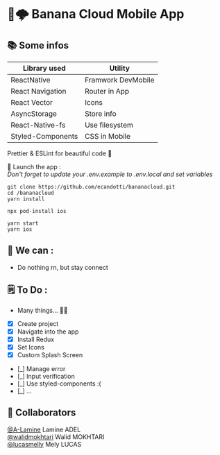 # 🍌🌩 Banana Cloud Mobile App

## 📚 Some infos

| Library used      | Utility            |
| ----------------- | ------------------ |
| ReactNative       | Framwork DevMobile |
| React Navigation  | Router in App      |
| React Vector      | Icons              |
| AsyncStorage      | Store info         |
| React-Native-fs   | Use filesystem     |
| Styled-Components | CSS in Mobile      |

Prettier & ESLint for beautiful code 🥰

📲 Launch the app :  
_Don't forget to update your .env.example to .env.local and set variables_

```
git clone https://github.com/ecandotti/bananacloud.git
cd /bananacloud
yarn install

npx pod-install ios

yarn start
yarn ios
```

## 💪 We can :

-   Do nothing rn, but stay connect

## 🗒 To Do :

-   Many things... 😮‍💨
-   [x] Create project
-   [x] Navigate into the app
-   [x] Install Redux
-   [x] Set Icons
-   [x] Custom Splash Screen
-   [_] Manage error
-   [_] Input verification
-   [_] Use styled-components :(
-   [_] ...

## 👥 Collaborators

<a href="https://github.com/A-Lamine">@A-Lamine</a> Lamine ADEL  
<a href="https://github.com/walidmokhtari">@walidmokhtari</a> Walid MOKHTARI  
<a href="https://github.com/A-Lamine">@lucasmelly</a> Mely LUCAS
